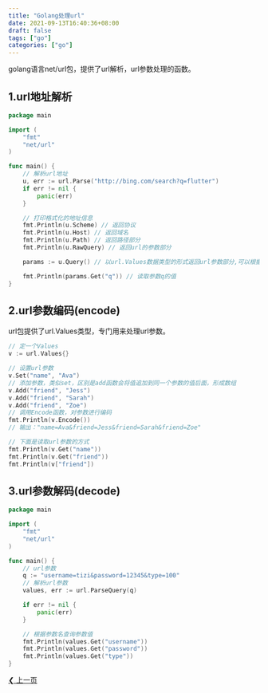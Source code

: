 ```yaml
---
title: "Golang处理url"
date: 2021-09-13T16:40:36+08:00
draft: false
tags: ["go"]
categories: ["go"]
---
```


golang语言net/url包，提供了url解析，url参数处理的函数。

## 1.url地址解析

```go
package main

import (
	"fmt"
	"net/url"
)

func main() {
	// 解析url地址
	u, err := url.Parse("http://bing.com/search?q=flutter")
	if err != nil {
		panic(err)
	}

	// 打印格式化的地址信息
	fmt.Println(u.Scheme) // 返回协议
	fmt.Println(u.Host) // 返回域名
	fmt.Println(u.Path) // 返回路径部分
	fmt.Println(u.RawQuery) // 返回url的参数部分

	params := u.Query() // 以url.Values数据类型的形式返回url参数部分,可以根据参数名读写参数

	fmt.Println(params.Get("q")) // 读取参数q的值
}
```

## 2.url参数编码(encode)

url包提供了url.Values类型，专门用来处理url参数。

```go
// 定一个Values
v := url.Values{}

// 设置url参数
v.Set("name", "Ava")
// 添加参数，类似set，区别是add函数会将值追加到同一个参数的值后面，形成数组
v.Add("friend", "Jess")
v.Add("friend", "Sarah")
v.Add("friend", "Zoe")
// 调用Encode函数，对参数进行编码
fmt.Println(v.Encode())
// 输出："name=Ava&friend=Jess&friend=Sarah&friend=Zoe"

// 下面是读取url参数的方式
fmt.Println(v.Get("name"))
fmt.Println(v.Get("friend"))
fmt.Println(v["friend"])
```

## 3.url参数解码(decode)

```go
package main

import (
	"fmt"
	"net/url"
)

func main() {
	// url参数
	q := "username=tizi&password=12345&type=100"
	// 解析url参数
	values, err := url.ParseQuery(q)

	if err != nil {
		panic(err)
	}

	// 根据参数名查询参数值
	fmt.Println(values.Get("username"))
	fmt.Println(values.Get("password"))
	fmt.Println(values.Get("type"))
}
```

[❮ 上一页](https://space.bilibili.com/480883651/archives/351.html)
